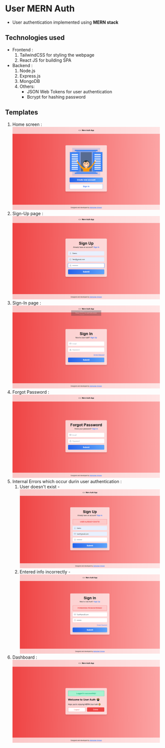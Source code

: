 # User MERN Auth

- User authentication implemented using **MERN stack**

## Technologies used

- Frontend :
  1. TailwindCSS for styling the webpage
  2. React JS for building SPA
- Backend :
  1. Node.js
  2. Express.js
  3. MongoDB
  4. Others:
     - JSON Web Tokens for user authentication
     - Bcrypt for hashing password

## Templates

1. Home screen :
   <br>
   ![home_screen](client/templates/Starting%20page.png)
   <br>
2. Sign-Up page :
   <br>
   ![signup_screen](client/templates/Signup%20Page.png)
   <br>
3. Sign-In page :
   <br>
   ![signin_screen](client/templates/Sign%20In.png)
   <br>
4. Forgot Password :
   <br>
   ![forgot_pass_screen](client/templates/Forgot%20pass.png)
   <br>
5. Internal Errors which occur durin user authentication :
   1. User doesn't exist -
      <br>
      ![user_doesnt_exist_screen](client/templates/User%20doesn't%20exist.png)
      <br>
   2. Entered info incorrectly -
      <br>
      ![wrong_info_screen](client/templates/Wrong%20email%20or%20password.png)
      <br>
6. Dashboard :
   <br>
   ![dashboard_screen](client/templates/Dashboard.png)
   <br>
